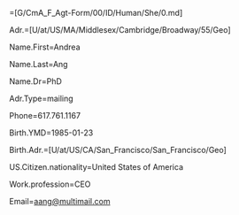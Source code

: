 =[G/CmA_F_Agt-Form/00/ID/Human/She/0.md]

Adr.=[U/at/US/MA/Middlesex/Cambridge/Broadway/55/Geo]

Name.First=Andrea

Name.Last=Ang

Name.Dr=PhD

Adr.Type=mailing

Phone=617.761.1167

Birth.YMD=1985-01-23

Birth.Adr.=[U/at/US/CA/San_Francisco/San_Francisco/Geo]

US.Citizen.nationality=United States of America

Work.profession=CEO

Email=aang@multimail.com